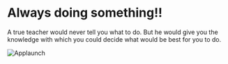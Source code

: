 # Always doing something!!

A true teacher would never tell you what to do. But he would give you the knowledge with which you could decide what would be best for you to do.

![Applaunch](https://cdn-eeojp.nitrocdn.com/iHOeskJKwrokCsxWXeqMubXumkzWtvvi/assets/static/optimized/rev-45a7fb5/wp-content/uploads/2020/02/Applaunch-white-Logo-png-%E2%80%93-3.svg)
